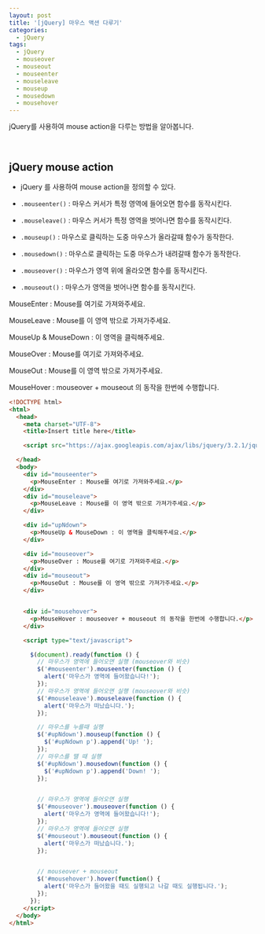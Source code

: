 ```yaml
---
layout: post
title: '[jQuery] 마우스 액션 다루기'
categories:
  - jQuery
tags:
  - jQuery
  - mouseover
  - mouseout
  - mouseenter
  - mouseleave
  - mouseup
  - mousedown
  - mousehover
---
```



jQuery를 사용하여 mouse action을 다루는 방법을 알아봅니다.


<br>



## jQuery mouse action


- jQuery 를 사용하여 mouse action을 정의할 수 있다.

- ```.mouseenter()``` : 마우스 커서가 특정 영역에 들어오면 함수를 동작시킨다.
- ```.mouseleave()``` : 마우스 커서가 특정 영역을 벗어나면 함수를 동작시킨다.
- ```.mouseup()``` : 마우스로 클릭하는 도중 마우스가 올라갈때 함수가 동작한다.
- ```.mousedown()``` : 마우스로 클릭하는 도중 마우스가 내려갈때 함수가 동작한다.
- ```.mouseover()``` : 마우스가 영역 위에 올라오면 함수를 동작시킨다.
- ```.mouseout()``` : 마우스가 영역을 벗어나면 함수를 동작시킨다.

<div class="example">
  <div id="mouseenter" class="mouseAction">
    <p>MouseEnter : Mouse를 여기로 가져와주세요.</p>
  </div>
  <div id="mouseleave" class="mouseAction">
    <p>MouseLeave : Mouse를 이 영역 밖으로 가져가주세요.</p>
  </div>

  <div id="upNdown" class="mouseAction">
    <p>MouseUp & MouseDown : 이 영역을 클릭해주세요.</p>
  </div>

  <div id="mouseover" class="mouseAction">
    <p>MouseOver : Mouse를 여기로 가져와주세요.</p>
  </div>
  <div id="mouseout" class="mouseAction">
    <p>MouseOut : Mouse를 이 영역 밖으로 가져가주세요.</p>
  </div>


  <div id="mousehover" class="mouseAction">
    <p>MouseHover : mouseover + mouseout 의 동작을 한번에 수행합니다.</p>
  </div>

  <script type="text/javascript">

    $(document).ready(function () {
      // 마우스가 영역에 들어오면 실행 (mouseover와 비슷)
      $('#mouseenter').mouseenter(function () {
        alert('마우스가 영역에 들어왔습니다!');
      });
      // 마우스가 영역에 들어오면 실행 (mouseover와 비슷)
      $('#mouseleave').mouseleave(function () {
        alert('마우스가 떠났습니다.');
      });

      // 마우스를 누를때 실행
      $('#upNdown').mouseup(function () {
        $('#upNdown p').append('Up! ');
      });
      // 마우스를 땔 때 실행
      $('#upNdown').mousedown(function () {
        $('#upNdown p').append('Down! ');
      });


      // 마우스가 영역에 들어오면 실행
      $('#mouseover').mouseover(function () {
        alert('마우스가 영역에 들어왔습니다!');
      });
      // 마우스가 영역에 들어오면 실행
      $('#mouseout').mouseout(function () {
        alert('마우스가 떠났습니다.');
      });


      // mouseover + mouseout
      $('#mousehover').hover(function() {
        alert('마우스가 들어왔을 때도 실행되고 나갈 때도 실행됩니다.');
      });
    });
  </script>
</div>

```html
<!DOCTYPE html>
<html>
  <head>
    <meta charset="UTF-8">
    <title>Insert title here</title>

    <script src="https://ajax.googleapis.com/ajax/libs/jquery/3.2.1/jquery.min.js"></script>

  </head>
  <body>
    <div id="mouseenter">
      <p>MouseEnter : Mouse를 여기로 가져와주세요.</p>
    </div>
    <div id="mouseleave">
      <p>MouseLeave : Mouse를 이 영역 밖으로 가져가주세요.</p>
    </div>

    <div id="upNdown">
      <p>MouseUp & MouseDown : 이 영역을 클릭해주세요.</p>
    </div>

    <div id="mouseover">
      <p>MouseOver : Mouse를 여기로 가져와주세요.</p>
    </div>
    <div id="mouseout">
      <p>MouseOut : Mouse를 이 영역 밖으로 가져가주세요.</p>
    </div>


    <div id="mousehover">
      <p>MouseHover : mouseover + mouseout 의 동작을 한번에 수행합니다.</p>
    </div>

    <script type="text/javascript">

      $(document).ready(function () {
        // 마우스가 영역에 들어오면 실행 (mouseover와 비슷)
        $('#mouseenter').mouseenter(function () {
          alert('마우스가 영역에 들어왔습니다!');
        });
        // 마우스가 영역에 들어오면 실행 (mouseover와 비슷)
        $('#mouseleave').mouseleave(function () {
          alert('마우스가 떠났습니다.');
        });

        // 마우스를 누를때 실행
        $('#upNdown').mouseup(function () {
          $('#upNdown p').append('Up! ');
        });
        // 마우스를 땔 때 실행
        $('#upNdown').mousedown(function () {
          $('#upNdown p').append('Down! ');
        });


        // 마우스가 영역에 들어오면 실행
        $('#mouseover').mouseover(function () {
          alert('마우스가 영역에 들어왔습니다!');
        });
        // 마우스가 영역에 들어오면 실행
        $('#mouseout').mouseout(function () {
          alert('마우스가 떠났습니다.');
        });


        // mouseover + mouseout
        $('#mousehover').hover(function() {
          alert('마우스가 들어왔을 때도 실행되고 나갈 때도 실행됩니다.');
        });
      });
    </script>
  </body>
</html>
```

<br>
